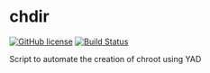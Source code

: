 # chdir
[![GitHub license](https://sinfallas.files.wordpress.com/2016/02/gpl.png)](https://github.com/sinfallas/chdir/blob/master/LICENSE)
[![Build Status](https://travis-ci.org/sinfallas/chdir.svg?branch=master)](https://travis-ci.org/sinfallas/chdir)

Script to automate the creation of chroot using YAD
